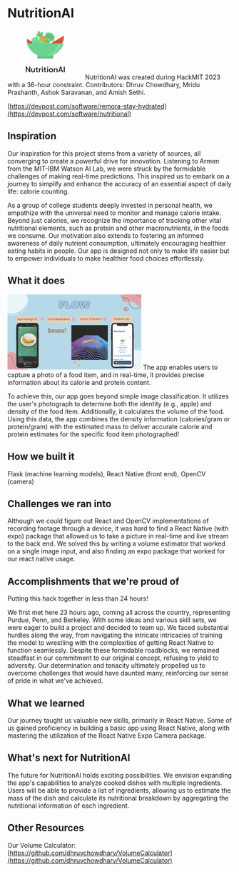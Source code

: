 # NutritionAI
<img src="https://github.com/dhruvchowdhary/NutritionAI/blob/main/NutritionAI.jpeg?raw=true" width="170">
NutritionAI was created during HackMIT 2023 with a 36-hour constraint. Contributors: Dhruv Chowdhary, Mridu Prashanth, Ashok Saravanan, and Amish Sethi.

[https://devpost.com/software/remora-stay-hydrated](https://devpost.com/software/nutritional)

## Inspiration
Our inspiration for this project stems from a variety of sources, all converging to create a powerful drive for innovation. Listening to Armen from the MIT-IBM Watson AI Lab, we were struck by the formidable challenges of making real-time predictions. This inspired us to embark on a journey to simplify and enhance the accuracy of an essential aspect of daily life: calorie counting.

As a group of college students deeply invested in personal health, we empathize with the universal need to monitor and manage calorie intake. Beyond just calories, we recognize the importance of tracking other vital nutritional elements, such as protein and other macronutrients, in the foods we consume. Our motivation also extends to fostering an informed awareness of daily nutrient consumption, ultimately encouraging healthier eating habits in people. Our app is designed not only to make life easier but to empower individuals to make healthier food choices effortlessly.

## What it does
<img src="https://github.com/dhruvchowdhary/NutritionAI/blob/main/assets/images/1721198941523-640bdb70-3cc6-47d6-9e43-328c4d59b9b6_2.jpg?raw=true" width="300">
The app enables users to capture a photo of a food item, and in real-time, it provides precise information about its calorie and protein content.

To achieve this, our app goes beyond simple image classification. It utilizes the user's photograph to determine both the identity (e.g., apple) and density of the food item. Additionally, it calculates the volume of the food. Using this data, the app combines the density information (calories/gram or protein/gram) with the estimated mass to deliver accurate calorie and protein estimates for the specific food item photographed!

## How we built it

Flask (machine learning models), React Native (front end), OpenCV (camera)

## Challenges we ran into

Although we could figure out React and OpenCV implementations of recording footage through a device, it was hard to find a React Native (with expo) package that allowed us to take a picture in real-time and live stream to the back end. We solved this by writing a volume estimator that worked on a single image input, and also finding an expo package that worked for our react native usage.

## Accomplishments that we're proud of

Putting this hack together in less than 24 hours!

We first met here 23 hours ago, coming all across the country, representing Purdue, Penn, and Berkeley. With some ideas and various skill sets, we were eager to build a project and decided to team up. We faced substantial hurdles along the way, from navigating the intricate intricacies of training the model to wrestling with the complexities of getting React Native to function seamlessly. Despite these formidable roadblocks, we remained steadfast in our commitment to our original concept, refusing to yield to adversity. Our determination and tenacity ultimately propelled us to overcome challenges that would have daunted many, reinforcing our sense of pride in what we've achieved.

## What we learned

Our journey taught us valuable new skills, primarily in React Native. Some of us gained proficiency in building a basic app using React Native, along with mastering the utilization of the React Native Expo Camera package.

## What's next for NutritionAl

The future for NutritionAl holds exciting possibilities. We envision expanding the app's capabilities to analyze cooked dishes with multiple ingredients. Users will be able to provide a list of ingredients, allowing us to estimate the mass of the dish and calculate its nutritional breakdown by aggregating the nutritional information of each ingredient.

## Other Resources
Our Volume Calculator: [https://github.com/dhruvchowdhary/VolumeCalculator](https://github.com/dhruvchowdhary/VolumeCalculator)
